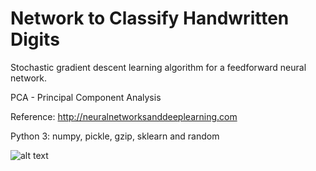 # Network to Classify Handwritten Digits
Stochastic gradient descent learning algorithm for a feedforward neural network.

PCA - Principal Component Analysis 

Reference: http://neuralnetworksanddeeplearning.com

Python 3: 
numpy, pickle, gzip, sklearn and random

![alt text](http://neuralnetworksanddeeplearning.com/images/mnist_100_digits.png)

